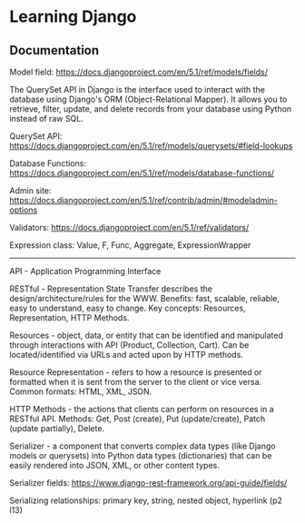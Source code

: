 # Learning Django
## Documentation  

Model field: https://docs.djangoproject.com/en/5.1/ref/models/fields/  

The QuerySet API in Django is the interface used to interact with the database using Django's ORM (Object-Relational Mapper). It allows you to retrieve, filter, update, and delete records from your database using Python instead of raw SQL.  
  
QuerySet API: https://docs.djangoproject.com/en/5.1/ref/models/querysets/#field-lookups  
  
Database Functions: https://docs.djangoproject.com/en/5.1/ref/models/database-functions/  
  
Admin site: https://docs.djangoproject.com/en/5.1/ref/contrib/admin/#modeladmin-options  
  
Validators: https://docs.djangoproject.com/en/5.1/ref/validators/ 
 
Expression class: Value, F, Func, Aggregate, ExpressionWrapper 
 
---
 
API - Application Programming Interface 
 
RESTful - Representation State Transfer describes the design/architecture/rules for the WWW. Benefits: fast, scalable, reliable, easy to understand, easy to change. Key concepts: Resources, Representation, HTTP Methods. 
 
Resources - object, data, or entity that can be identified and manipulated through interactions with API (Product, Collection, Cart). Can be located/identified via URLs and acted upon by HTTP methods. 
 
Resource Representation - refers to how a resource is presented or formatted when it is sent from the server to the client or vice versa. Common formats: HTML, XML, JSON. 
 
HTTP Methods - the actions that clients can perform on resources in a RESTful API. Methods: Get, Post (create), Put (update/create), Patch (update partially), Delete. 
 
Serializer - a component that converts complex data types (like Django models or querysets) into Python data types (dictionaries) that can be easily rendered into JSON, XML, or other content types.

Serializer fields: https://www.django-rest-framework.org/api-guide/fields/ 
 
Serializing relationships: primary key, string, nested object, hyperlink (p2 l13)